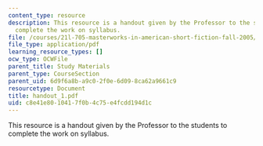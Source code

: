 ```yaml
---
content_type: resource
description: This resource is a handout given by the Professor to the students to
  complete the work on syllabus.
file: /courses/21l-705-masterworks-in-american-short-fiction-fall-2005/c8e41e8010417f0b4c75e4fcdd194d1c_handout_1.pdf
file_type: application/pdf
learning_resource_types: []
ocw_type: OCWFile
parent_title: Study Materials
parent_type: CourseSection
parent_uid: 6d9f6a8b-a9c0-2f0e-6d09-8ca62a9661c9
resourcetype: Document
title: handout_1.pdf
uid: c8e41e80-1041-7f0b-4c75-e4fcdd194d1c
---
```

This resource is a handout given by the Professor to the students to complete the work on syllabus.

